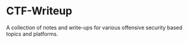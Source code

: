 # CTF-Writeup

A collection of notes and write-ups for various offensive security based topics and platforms.
